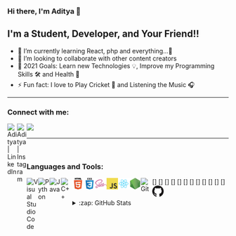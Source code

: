 ### Hi there, I'm Aditya 👋

## I'm a Student, Developer, and Your Friend!!

<!-- - 🔭 -->

- 🌱 I’m currently learning React, php and everything...🤣
- 👯 I’m looking to collaborate with other content creators
- 🥅 2021 Goals: Learn new Technologies 💡, Improve my Programming Skills 🛠 and Health 💪
- ⚡ Fun fact: I love to Play Cricket 🏏 and Listening the Music 🎧

---

### Connect with me:

[<img align="Aditya | Twitter" width="22px" src="https://cdn.jsdelivr.net/npm/simple-icons@v3/icons/twitter.svg" />][twitter]
[<img align="left" alt="Aditya | LinkedIn" width="22px" src="https://cdn.jsdelivr.net/npm/simple-icons@v3/icons/linkedin.svg" />][linkedin]
[<img align="left" alt="Aditya | Instagram" width="22px" src="https://cdn.jsdelivr.net/npm/simple-icons@v3/icons/instagram.svg" />][instagram]

---

<br />

### Languages and Tools:

[<img align="left" alt="Visual Studio Code" width="26px" src="https://cdn4.iconfinder.com/data/icons/various-icons-2/128/Visual_Code.png" />]
[<img align="left" alt="Python" width="26px" src="https://cdn4.iconfinder.com/data/icons/logos-and-brands/512/267_Python_logo-256.png" />]
[<img align="left" alt="Java" width="26px" src="https://cdn2.iconfinder.com/data/icons/designer-skills/128/code-programming-java-software-develop-command-language-512.png" />]
[<img align="left" alt="C++" width="26px" src="https://www.freeiconspng.com/uploads/c--logo-icon-0.png" />]
[<img align="left" alt="HTML5" width="26px" src="https://raw.githubusercontent.com/github/explore/80688e429a7d4ef2fca1e82350fe8e3517d3494d/topics/html/html.png" />]
[<img align="left" alt="CSS3" width="26px" src="https://raw.githubusercontent.com/github/explore/80688e429a7d4ef2fca1e82350fe8e3517d3494d/topics/css/css.png" />]
[<img align="left" alt="Sass" width="26px" src="https://raw.githubusercontent.com/github/explore/80688e429a7d4ef2fca1e82350fe8e3517d3494d/topics/sass/sass.png" />]
[<img align="left" alt="JavaScript" width="26px" src="https://raw.githubusercontent.com/github/explore/80688e429a7d4ef2fca1e82350fe8e3517d3494d/topics/javascript/javascript.png" />]
[<img align="left" alt="React" width="26px" src="https://raw.githubusercontent.com/github/explore/80688e429a7d4ef2fca1e82350fe8e3517d3494d/topics/react/react.png" />]
[<img align="left" alt="Node.js" width="26px" src="https://raw.githubusercontent.com/github/explore/80688e429a7d4ef2fca1e82350fe8e3517d3494d/topics/nodejs/nodejs.png" />]
[<img align="left" alt="Git" width="26px" src="https://cdn3.iconfinder.com/data/icons/social-media-2169/24/social_media_social_media_logo_git-256.png" />]
[<img align="left" alt="GitHub" width="26px" src="https://raw.githubusercontent.com/github/explore/78df643247d429f6cc873026c0622819ad797942/topics/github/github.png" />]

<br />

<details>
  <summary>:zap: GitHub Stats</summary>
  <img align="left" alt="Aditya's GitHub Stats" src="https://github-readme-stats.codestackr.vercel.app/api?username=Aditya6101&show_icons=true&hide_border=true" />
</details>

<!-- [website]:-->

[twitter]: https://twitter.com/AdityaK6101
[instagram]: https://www.instagram.com/adityak6101
[linkedin]: https://www.linkedin.com/in/aditya-kamble-45aa741b1
